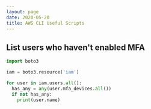 ```yaml
---
layout: page
date: 2020-05-20
title: AWS CLI Useful Scripts
---
```


## List users who haven't enabled MFA

```python
import boto3

iam = boto3.resource('iam')

for user in iam.users.all():
  has_any = any(user.mfa_devices.all())
  if not has_any:
    print(user.name)
```
